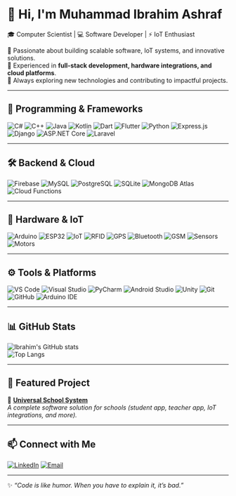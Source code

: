 # 👋 Hi, I'm Muhammad Ibrahim Ashraf  

🎓 Computer Scientist | 💻 Software Developer | ⚡ IoT Enthusiast  

🔹 Passionate about building scalable software, IoT systems, and innovative solutions.  
🔹 Experienced in **full-stack development, hardware integrations, and cloud platforms**.  
🔹 Always exploring new technologies and contributing to impactful projects.  

---

## 🚀 Programming & Frameworks
![C#](https://img.shields.io/badge/C%23-239120?style=for-the-badge&logo=c-sharp&logoColor=white)
![C++](https://img.shields.io/badge/C++-00599C?style=for-the-badge&logo=cplusplus&logoColor=white)
![Java](https://img.shields.io/badge/Java-007396?style=for-the-badge&logo=java&logoColor=white)
![Kotlin](https://img.shields.io/badge/Kotlin-0095D5?style=for-the-badge&logo=kotlin&logoColor=white)
![Dart](https://img.shields.io/badge/Dart-0175C2?style=for-the-badge&logo=dart&logoColor=white)
![Flutter](https://img.shields.io/badge/Flutter-02569B?style=for-the-badge&logo=flutter&logoColor=white)
![Python](https://img.shields.io/badge/Python-3776AB?style=for-the-badge&logo=python&logoColor=white)
![Express.js](https://img.shields.io/badge/Express.js-000000?style=for-the-badge&logo=express&logoColor=white)
![Django](https://img.shields.io/badge/Django-092E20?style=for-the-badge&logo=django&logoColor=white)
![ASP.NET Core](https://img.shields.io/badge/ASP.NET%20Core-512BD4?style=for-the-badge&logo=dotnet&logoColor=white)
![Laravel](https://img.shields.io/badge/Laravel-FF2D20?style=for-the-badge&logo=laravel&logoColor=white)

---

## 🛠 Backend & Cloud
![Firebase](https://img.shields.io/badge/Firebase-FFCA28?style=for-the-badge&logo=firebase&logoColor=black)
![MySQL](https://img.shields.io/badge/MySQL-4479A1?style=for-the-badge&logo=mysql&logoColor=white)
![PostgreSQL](https://img.shields.io/badge/PostgreSQL-316192?style=for-the-badge&logo=postgresql&logoColor=white)
![SQLite](https://img.shields.io/badge/SQLite-003B57?style=for-the-badge&logo=sqlite&logoColor=white)
![MongoDB Atlas](https://img.shields.io/badge/MongoDB%20Atlas-47A248?style=for-the-badge&logo=mongodb&logoColor=white)
![Cloud Functions](https://img.shields.io/badge/Cloud%20Functions-4285F4?style=for-the-badge&logo=google-cloud&logoColor=white)

---

## 🔧 Hardware & IoT
![Arduino](https://img.shields.io/badge/Arduino-00979D?style=for-the-badge&logo=arduino&logoColor=white)
![ESP32](https://img.shields.io/badge/ESP32-000000?style=for-the-badge&logo=espressif&logoColor=white)
![IoT](https://img.shields.io/badge/IoT-FF6F00?style=for-the-badge&logo=internetofthings&logoColor=white)
![RFID](https://img.shields.io/badge/RFID-003B57?style=for-the-badge&logoColor=white)
![GPS](https://img.shields.io/badge/GPS-4285F4?style=for-the-badge&logo=googlemaps&logoColor=white)
![Bluetooth](https://img.shields.io/badge/Bluetooth-0082FC?style=for-the-badge&logo=bluetooth&logoColor=white)
![GSM](https://img.shields.io/badge/GSM-FF0000?style=for-the-badge&logoColor=white)
![Sensors](https://img.shields.io/badge/Sensors-00A300?style=for-the-badge&logoColor=white)
![Motors](https://img.shields.io/badge/Motors-FFA500?style=for-the-badge&logoColor=white)

---

## ⚙️ Tools & Platforms
![VS Code](https://img.shields.io/badge/VS%20Code-007ACC?style=for-the-badge&logo=visualstudiocode&logoColor=white)
![Visual Studio](https://img.shields.io/badge/Visual%20Studio-5C2D91?style=for-the-badge&logo=visualstudio&logoColor=white)
![PyCharm](https://img.shields.io/badge/PyCharm-000000?style=for-the-badge&logo=pycharm&logoColor=white)
![Android Studio](https://img.shields.io/badge/Android%20Studio-3DDC84?style=for-the-badge&logo=androidstudio&logoColor=white)
![Unity](https://img.shields.io/badge/Unity-100000?style=for-the-badge&logo=unity&logoColor=white)
![Git](https://img.shields.io/badge/Git-F05032?style=for-the-badge&logo=git&logoColor=white)
![GitHub](https://img.shields.io/badge/GitHub-181717?style=for-the-badge&logo=github&logoColor=white)
![Arduino IDE](https://img.shields.io/badge/Arduino%20IDE-00979D?style=for-the-badge&logo=arduino&logoColor=white)

---

## 📊 GitHub Stats
![Ibrahim's GitHub stats](https://github-readme-stats.vercel.app/api?username=ibramatrix&show_icons=true&theme=tokyonight)  
![Top Langs](https://github-readme-stats.vercel.app/api/top-langs/?username=ibramatrix&layout=compact&theme=tokyonight)

---

## 📂 Featured Project
🚀 [**Universal School System**](https://github.com/ibramatrix/universal-school-system)  
*A complete software solution for schools (student app, teacher app, IoT integrations, and more).*

---

## 📫 Connect with Me
[![LinkedIn](https://img.shields.io/badge/LinkedIn-0A66C2?style=for-the-badge&logo=linkedin&logoColor=white)](https://linkedin.com/in/ibramatrix)
[![Email](https://img.shields.io/badge/Email-D14836?style=for-the-badge&logo=gmail&logoColor=white)](mailto:your-ibrahimfeb@yahoo.com)

---
✨ *“Code is like humor. When you have to explain it, it’s bad.”*
